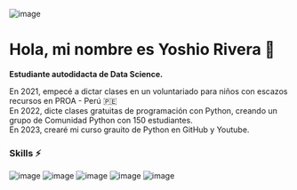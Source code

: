 ![image](https://github.com/yoshioriveraa/yoshioriveraa/assets/112029157/afc42081-1211-4d01-8675-f45b9df8f1ff)
# Hola, mi nombre es Yoshio Rivera 👋 
**Estudiante autodidacta de Data Science.**  

En 2021, empecé a dictar clases en un voluntariado para niños con escazos recursos en PROA - Perú 🇵🇪  
En 2022, dicte clases gratuitas de programación con Python, creando un grupo de Comunidad Python con 150 estudiantes.  
En 2023, crearé mi curso grauito de Python en GitHub y Youtube.  


### Skills ⚡
![image](https://github.com/yoshioriveraa/yoshioriveraa/assets/112029157/8304e286-d556-4b48-8b01-b5b5d2d47a2d)
![image](https://github.com/yoshioriveraa/yoshioriveraa/assets/112029157/7fb5942a-9d99-4969-8275-da3dc2a5758a)
![image](https://github.com/yoshioriveraa/yoshioriveraa/assets/112029157/80f58cda-9826-4aa4-9747-ea936610f7f7) ![image](https://github.com/yoshioriveraa/yoshioriveraa/assets/112029157/7ea1dd11-6027-483a-ba3e-dd9e352a6dce)
![image](https://github.com/yoshioriveraa/yoshioriveraa/assets/112029157/9ff23e86-fe51-405e-a633-9b4578a7820c)




<!--
**yoshioriveraa/yoshioriveraa** is a ✨ _special_ ✨ repository because its `README.md` (this file) appears on your GitHub profile.

Here are some ideas to get you started:

- 🔭 I’m currently working on ...
- 🌱 I’m currently learning ...
- 👯 I’m looking to collaborate on ...
- 🤔 I’m looking for help with ...
- 💬 Ask me about ...
- 📫 How to reach me: ...
- 😄 Pronouns: ...
- ⚡ Fun fact: ...
-->
